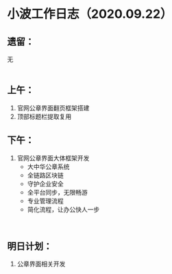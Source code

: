 # 小波工作日志（2020.09.22）

## 遗留：

无  
<br/>


## 上午：
1. 官网公章界面翻页框架搭建
2. 顶部标题栏提取复用


## 下午：
1. 官网公章界面大体框架开发
    * 大中华公章系统
    * 全链路区块链
    * 守护企业安全
    * 全平台同步，无限畅游
    * 专业管理流程
    * 简化流程，让办公快人一步

   

<br/>  

## 明日计划：
1. 公章界面相关开发